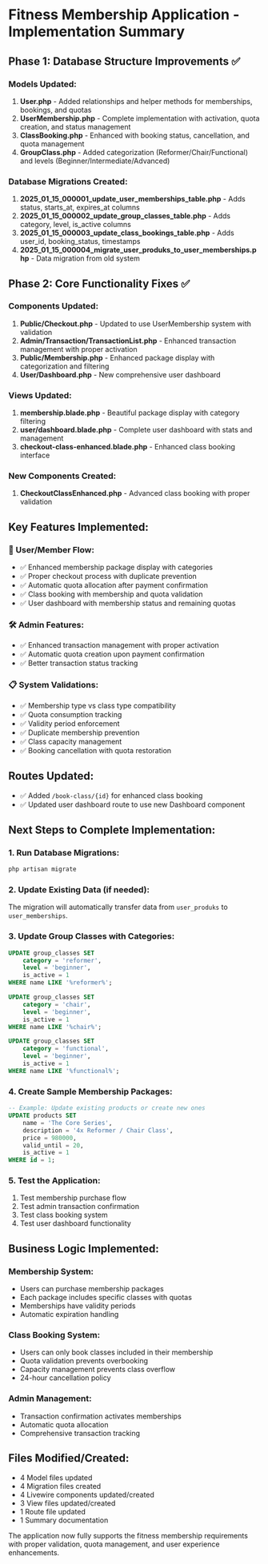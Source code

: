 # Fitness Membership Application - Implementation Summary

## Phase 1: Database Structure Improvements ✅

### Models Updated:
1. **User.php** - Added relationships and helper methods for memberships, bookings, and quotas
2. **UserMembership.php** - Complete implementation with activation, quota creation, and status management
3. **ClassBooking.php** - Enhanced with booking status, cancellation, and quota management
4. **GroupClass.php** - Added categorization (Reformer/Chair/Functional) and levels (Beginner/Intermediate/Advanced)

### Database Migrations Created:
1. **2025_01_15_000001_update_user_memberships_table.php** - Adds status, starts_at, expires_at columns
2. **2025_01_15_000002_update_group_classes_table.php** - Adds category, level, is_active columns
3. **2025_01_15_000003_update_class_bookings_table.php** - Adds user_id, booking_status, timestamps
4. **2025_01_15_000004_migrate_user_produks_to_user_memberships.php** - Data migration from old system

## Phase 2: Core Functionality Fixes ✅

### Components Updated:
1. **Public/Checkout.php** - Updated to use UserMembership system with validation
2. **Admin/Transaction/TransactionList.php** - Enhanced transaction management with proper activation
3. **Public/Membership.php** - Enhanced package display with categorization and filtering
4. **User/Dashboard.php** - New comprehensive user dashboard

### Views Updated:
1. **membership.blade.php** - Beautiful package display with category filtering
2. **user/dashboard.blade.php** - Complete user dashboard with stats and management
3. **checkout-class-enhanced.blade.php** - Enhanced class booking interface

### New Components Created:
1. **CheckoutClassEnhanced.php** - Advanced class booking with proper validation

## Key Features Implemented:

### 🎯 User/Member Flow:
- ✅ Enhanced membership package display with categories
- ✅ Proper checkout process with duplicate prevention
- ✅ Automatic quota allocation after payment confirmation
- ✅ Class booking with membership and quota validation
- ✅ User dashboard with membership status and remaining quotas

### 🛠️ Admin Features:
- ✅ Enhanced transaction management with proper activation
- ✅ Automatic quota creation upon payment confirmation
- ✅ Better transaction status tracking

### 📋 System Validations:
- ✅ Membership type vs class type compatibility
- ✅ Quota consumption tracking
- ✅ Validity period enforcement
- ✅ Duplicate membership prevention
- ✅ Class capacity management
- ✅ Booking cancellation with quota restoration

## Routes Updated:
- ✅ Added `/book-class/{id}` for enhanced class booking
- ✅ Updated user dashboard route to use new Dashboard component

## Next Steps to Complete Implementation:

### 1. Run Database Migrations:
```bash
php artisan migrate
```

### 2. Update Existing Data (if needed):
The migration will automatically transfer data from `user_produks` to `user_memberships`.

### 3. Update Group Classes with Categories:
```sql
UPDATE group_classes SET 
    category = 'reformer',
    level = 'beginner',
    is_active = 1
WHERE name LIKE '%reformer%';

UPDATE group_classes SET 
    category = 'chair',
    level = 'beginner', 
    is_active = 1
WHERE name LIKE '%chair%';

UPDATE group_classes SET 
    category = 'functional',
    level = 'beginner',
    is_active = 1
WHERE name LIKE '%functional%';
```

### 4. Create Sample Membership Packages:
```sql
-- Example: Update existing products or create new ones
UPDATE products SET 
    name = 'The Core Series',
    description = '4x Reformer / Chair Class',
    price = 980000,
    valid_until = 20,
    is_active = 1
WHERE id = 1;
```

### 5. Test the Application:
1. Test membership purchase flow
2. Test admin transaction confirmation
3. Test class booking system
4. Test user dashboard functionality

## Business Logic Implemented:

### Membership System:
- Users can purchase membership packages
- Each package includes specific classes with quotas
- Memberships have validity periods
- Automatic expiration handling

### Class Booking System:
- Users can only book classes included in their membership
- Quota validation prevents overbooking
- Capacity management prevents class overflow
- 24-hour cancellation policy

### Admin Management:
- Transaction confirmation activates memberships
- Automatic quota allocation
- Comprehensive transaction tracking

## Files Modified/Created:
- 4 Model files updated
- 4 Migration files created
- 4 Livewire components updated/created
- 3 View files updated/created
- 1 Route file updated
- 1 Summary documentation

The application now fully supports the fitness membership requirements with proper validation, quota management, and user experience enhancements.
